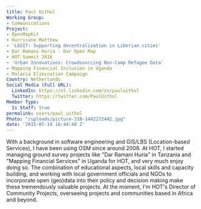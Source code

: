 ```yaml
---
title: Paul Uithol
Working Group:
- Communications
Project:
- OpenMapKit
- Hurricane Matthew
- 'LEGIT: Supporting decentralization in Liberian cities'
- Dar Ramani Huria - Dar Open Map
- HOT Summit 2016
- 'Urban Innovations: Crowdsourcing Non-Camp Refugee Data'
- Mapping Financial Inclusion in Uganda
- Malaria Elimination Campaign
Country: Netherlands
Social Media (Full URL):
  LinkedIn: https://nl.linkedin.com/in/pauluithol
  Twitter: https://twitter.com/PaulUithol
Member Type:
  Is Staff: true
permalink: users/paul_uithol
Photo: "/uploads/picture-310-1442272442.jpg"
date: '2015-07-14 16:44:48 Z'
---
```

<p>With a background in software engineering and GIS/LBS (Location-based Services), I have been using OSM since around 2008. At HOT, I started managing ground survey projects like "Dar Ramani Huria" in Tanzania and "Mapping Financial Services" in Uganda for HOT, and very much enjoy doing so. The combination of educational aspects, local skills and capacity building, and working with local government officials and NGOs to incorporate open (geo)data into their policy and decision making make these tremendously valuable projects. At the moment, I'm HOT's Director of Community Projects, overseeing projects and communities based in Africa and beyond.</p>
